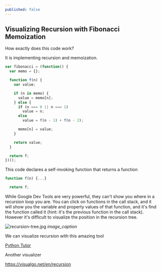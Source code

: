 ```yaml
---
published: false
---
```

## Visualizing Recursion with Fibonacci Memoization

How exactly does this code work?

It is implementing recursion and memoization.

```javascript
var fibonacci = (function() {
  var memo = {};

  function f(n) {
    var value;

    if (n in memo) {
      value = memo[n];
    } else {
      if (n === 0 || n === 1)
        value = n;
      else
        value = f(n - 1) + f(n - 2);

      memo[n] = value;
    }

    return value;
  }

  return f;
})();
```

This code declares a self-invoking function that returns a function

```javascript
function f(n) {...}

  return f;
  ```
  
  While Google Dev Tools are very powerful, they can't show you where in a recursion loop you are. You can click on functions in the call stack, and it will show you the variable and property values of that function, and it's find the function called it (hint: it's the previous function in the call stack).
  However it's difficult to visualize the position in the recursion tree.
  
  ![recursion-tree.jpg]({{site.baseurl}}/images/recursion-tree.jpg)
  *image_caption*
  
  We can visualize recursion with this amazing tool
  
  [Python Tutor](http://www.pythontutor.com/visualize.html#mode=display)
  
  Another visualizer
  
  https://visualgo.net/en/recursion

  
  
